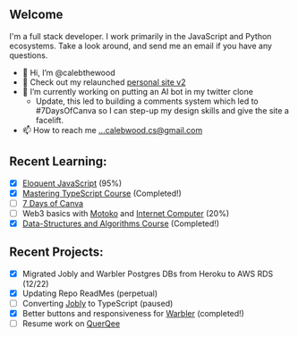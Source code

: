 ## Welcome
I'm a full stack developer. I work primarily in the JavaScript and Python ecosystems. Take a look around, and send me an email if you have any questions.

- 👋 Hi, I’m @calebthewood
- 👀 Check out my relaunched [personal site v2](https://www.calebwood.dev/)
- 🌱 I’m currently working on putting an AI bot in my twitter clone
  - Update, this led to building a comments system which led to #7DaysOfCanva so I can step-up my design skills and give the site a facelift. 
- 📫 How to reach me ...calebwood.cs@gmail.com

## Recent Learning:
- [x] [Eloquent JavaScript](https://github.com/calebthewood/eloquentJS) (95%)
- [x] [Mastering TypeScript Course](https://github.com/calebthewood/TypeScriptCourse) (Completed!)
- [ ] [7 Days of Canva](https://github.com/calebthewood/canva-series)
- [ ] Web3 basics with [Motoko](https://internetcomputer.org/docs/current/developer-docs/build/cdks/motoko-dfinity/motoko/) and [Internet Computer](https://internetcomputer.org/) (20%)
- [x] [Data-Structures and Algorithms Course](https://github.com/calebthewood/dsa-javascript/tree/main/JS-MasterClass) (Completed!)

## Recent Projects:
- [x] Migrated Jobly and Warbler Postgres DBs from Heroku to AWS RDS (12/22)
- [x] Updating Repo ReadMes (perpetual)
- [ ] Converting [Jobly](https://github.com/calebthewood/jobly-frontend) to TypeScript (paused)
- [x] Better buttons and responsiveness for [Warbler](https://github.com/calebthewood/flask-warbler) (completed!)
- [ ] Resume work on [QuerQee](https://github.com/calebthewood/qq-front-end)

<!---
calebthewood/calebthewood is a ✨ special ✨ repository because its `README.md` (this file) appears on your GitHub profile.
You can click the Preview link to take a look at your changes.
--->

